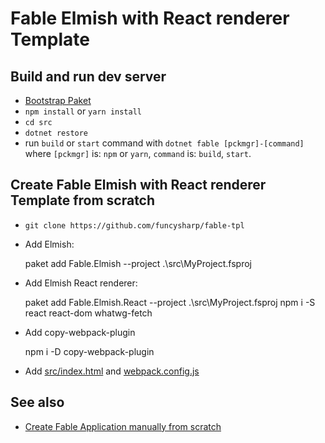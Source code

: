 # Fable Elmish with React renderer Template 

## Build and run dev server

- [Bootstrap Paket](https://gist.github.com/maestrow/94d99017380adbcadff29f048f423729#file-paket-bootstrap-md)
- `npm install` or `yarn install`
- `cd src`
- `dotnet restore`
- run `build` or `start` command with `dotnet fable [pckmgr]-[command]` where `[pckmgr]` is: `npm` or `yarn`, `command` is: `build`, `start`.


## Create Fable Elmish with React renderer Template from scratch

- `git clone https://github.com/funcysharp/fable-tpl`

- Add Elmish: 
    
    paket add Fable.Elmish --project .\src\MyProject.fsproj
    
- Add Elmish React renderer:
    
    paket add Fable.Elmish.React --project .\src\MyProject.fsproj
    npm i -S react react-dom whatwg-fetch
    
- Add copy-webpack-plugin

    npm i -D copy-webpack-plugin
    
- Add [src/index.html](https://github.com/fable-elmish/sample-react-counter/blob/master/src/index.html) and [webpack.config.js](https://github.com/fable-elmish/sample-react-counter/blob/master/webpack.config.js)


## See also

- [Create Fable Application manually from scratch](https://gist.github.com/maestrow/70ed3fcee7127cac9b860923ea5e76a2)
